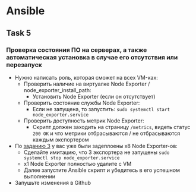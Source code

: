# Ansible

## Task 5

### Проверка состояния ПО на серверах, а также автоматическая установка в случае его отсутствия или перезапуск

- Нужно написать роль, которая сможет на всех VM-ках:
  - Проверить наличие на виртуалке Node Exporter / node_exporter_install_path:
    - Установить Node Exporter (если он отсутствует)
  - Проверить состояние службы Node Exporter:
    - Если не запущена, то запустить: `sudo systemctl start node_exporter.service`
  - Проверить доступность метрик Node Exporter:
    - Скрипт должен заходить на страницу `/metrics`, видеть статус `200 OK` и что метрики отбрасываются / не отбрасываются каждым экспортером
- По [заданию 3](https://github.com/lamjob1993/ansible-monitoring/blob/main/ansible/task_3.md) у вас уже были задеплоены x8 Node Exporter-ов:
  - Сделайте имитацию, что 3 экспортера не запущены `sudo systemctl stop node_exporter.service`
  - x1 Node Exporter полностью удалите с VM
  - Далее запустите Ansible скрипт и убедитесь в его успешном выполнении
- Запушьте изменения в Github

